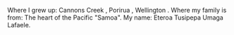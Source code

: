 Where I grew up: Cannons Creek , Porirua , Wellington .
Where my family is from: The heart of the Pacific "Samoa".
My name: Eteroa Tusipepa Umaga Lafaele.